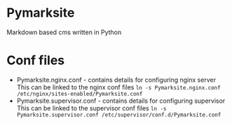 # Pymarksite
Markdown based cms written in Python

# Conf files
- Pymarksite.nginx.conf - contains details for configuring nginx server
  This can be linked to the nginx conf files `ln -s Pymarksite.nginx.conf /etc/nginx/sites-enabled/Pymarksite.conf`
- Pymarksite.supervisor.conf - contains details for configuring supervisor
  This can be linked to the supervisor conf files `ln -s Pymarksite.supervisor.conf /etc/supervisor/conf.d/Pymarksite.conf`
